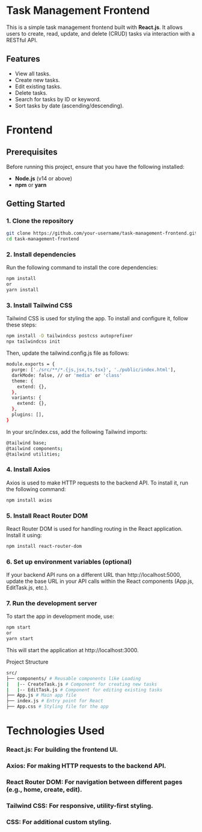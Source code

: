 # Task Management Frontend

This is a simple task management frontend built with **React.js**. It allows users to create, read, update, and delete (CRUD) tasks via interaction with a RESTful API.

## Features

- View all tasks.
- Create new tasks.
- Edit existing tasks.
- Delete tasks.
- Search for tasks by ID or keyword.
- Sort tasks by date (ascending/descending).

# Frontend

## Prerequisites

Before running this project, ensure that you have the following installed:

- **Node.js** (v14 or above)
- **npm** or **yarn**

## Getting Started

### 1. Clone the repository

```bash
git clone https://github.com/your-username/task-management-frontend.git
cd task-management-frontend

```

### 2. Install dependencies

Run the following command to install the core dependencies:

```bash
npm install
or
yarn install
```

### 3. Install Tailwind CSS

Tailwind CSS is used for styling the app. To install and configure it, follow these steps:

```bash
npm install -D tailwindcss postcss autoprefixer
npx tailwindcss init
```

Then, update the tailwind.config.js file as follows:

```bash
module.exports = {
  purge: ['./src/**/*.{js,jsx,ts,tsx}', './public/index.html'],
  darkMode: false, // or 'media' or 'class'
  theme: {
    extend: {},
  },
  variants: {
    extend: {},
  },
  plugins: [],
}
```

In your src/index.css, add the following Tailwind imports:

```bash
@tailwind base;
@tailwind components;
@tailwind utilities;
```

### 4. Install Axios

Axios is used to make HTTP requests to the backend API. To install it, run the following command:

```bash
npm install axios
```

### 5. Install React Router DOM

React Router DOM is used for handling routing in the React application. Install it using:

```bash
npm install react-router-dom
```

### 6. Set up environment variables (optional)

If your backend API runs on a different URL than http://localhost:5000, update the base URL in your API calls within the React components (App.js, EditTask.js, etc.).

### 7. Run the development server

To start the app in development mode, use:

```bash
npm start
or
yarn start
```

This will start the application at http://localhost:3000.

Project Structure

```bash
src/
├── components/ # Reusable components like Loading
|   |-- CreateTask.js # Component for creating new tasks
|   |-- EditTask.js # Component for editing existing tasks
├── App.js # Main app file
├── index.js # Entry point for React
├── App.css # Styling file for the app

```

# Technologies Used

### React.js: For building the frontend UI.

### Axios: For making HTTP requests to the backend API.

### React Router DOM: For navigation between different pages (e.g., home, create, edit).

### Tailwind CSS: For responsive, utility-first styling.

### CSS: For additional custom styling.
